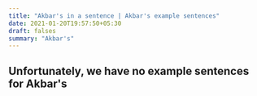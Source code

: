 ```yaml
---
title: "Akbar's in a sentence | Akbar's example sentences"
date: 2021-01-20T19:57:50+05:30
draft: falses
summary: "Akbar's"
---
```

## Unfortunately, we have no example sentences for Akbar's                 
